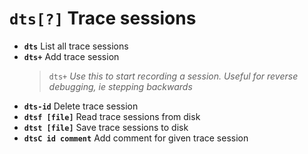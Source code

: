 <!-- TITLE: dts -->

#  **`dts[?]`** Trace sessions

- **`dts`** List all trace sessions
- **`dts+`** Add trace session
  > `dts+` _Use this to start recording a session. Useful for reverse debugging, ie stepping backwards_
- **`dts-id`** Delete trace session
- **`dtsf [file]`** Read trace sessions from disk
- **`dtst [file]`** Save trace sessions to disk
- **`dtsC id comment`** Add comment for given trace session

<p hidden>dts dts+ dts-id dtsf dtst dtsC</p>
